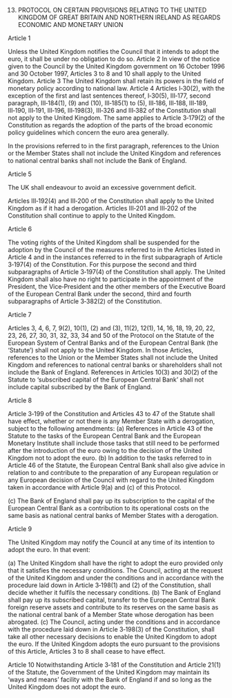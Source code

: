 13. PROTOCOL ON CERTAIN PROVISIONS RELATING TO THE UNITED KINGDOM OF GREAT BRITAIN AND NORTHERN IRELAND AS REGARDS ECONOMIC AND MONETARY UNION

<!-- THE HIGH CONTRACTING PARTIES,
RECOGNISING that the United Kingdom shall not be obliged or committed to adopt the euro without a separate
decision to do so by its government and Parliament;
GIVEN that on 16 October 1996 and 30 October 1997 the United Kingdom government notified the Council of its
intention not to participate in the third stage of economic and monetary union, under the terms of paragraph 1 of the
Protocol on certain provisions relating to the United Kingdom of Great Britain and Northern Ireland, annexed to the
Treaty establishing the European Community;
NOTING the practice of the government of the United Kingdom to fund its borrowing requirement by the sale of debt
to the private sector,
HAVE AGREED upon the following provisions, which shall be annexed to the Treaty establishing a Constitution for
Europe: -->

Article 1

Unless the United Kingdom notifies the Council that it intends to adopt the euro, it shall be under no
obligation to do so.
Article 2
In view of the notice given to the Council by the United Kingdom government on 16 October 1996
and 30 October 1997, Articles 3 to 8 and 10 shall apply to the United Kingdom.
Article 3
The United Kingdom shall retain its powers in the field of monetary policy according to national law.
Article 4
Articles I‑30(2), with the exception of the first and last sentences thereof, I‑30(5), III‑177, second
paragraph, III‑184(1), (9) and (10), III‑185(1) to (5), III‑186, III‑188, III‑189, III‑190, III‑191, III‑196,
III‑198(3), III‑326 and III‑382 of the Constitution shall not apply to the United Kingdom. The same
applies to Article 3‑179(2) of the Constitution as regards the adoption of the parts of the broad
economic policy guidelines which concern the euro area generally.

In the provisions referred to in the first paragraph, references to the Union or the Member States shall
not include the United Kingdom and references to national central banks shall not include the Bank
of England.

Article 5

The UK shall endeavour to avoid an excessive government deficit.

Articles III‑192(4) and III‑200 of the Constitution shall apply to the United Kingdom as if it had a
derogation. Articles III‑201 and III‑202 of the Constitution shall continue to apply to the
United Kingdom.

Article 6

The voting rights of the United Kingdom shall be suspended for the adoption by the Council of the
measures referred to in the Articles listed in Article 4 and in the instances referred to in the first
subparagraph of Article 3‑197(4) of the Constitution. For this purpose the second and third
subparagraphs of Article 3‑197(4) of the Constitution shall apply.
The United Kingdom shall also have no right to participate in the appointment of the President, the
Vice‑President and the other members of the Executive Board of the European Central Bank under
the second, third and fourth subparagraphs of Article 3‑382(2) of the Constitution.

Article 7

Articles 3, 4, 6, 7, 9(2), 10(1), (2) and (3), 11(2), 12(1), 14, 16, 18, 19, 20, 22, 23, 26, 27, 30, 31, 32,
33, 34 and 50 of the Protocol on the Statute of the European System of Central Banks and of the
European Central Bank (the ‘Statute’) shall not apply to the United Kingdom.
In those Articles, references to the Union or the Member States shall not include the United Kingdom
and references to national central banks or shareholders shall not include the Bank of England.
References in Articles 10(3) and 30(2) of the Statute to ‘subscribed capital of the European Central
Bank’ shall not include capital subscribed by the Bank of England.

Article 8

Article 3‑199 of the Constitution and Articles 43 to 47 of the Statute shall have effect, whether or
not there is any Member State with a derogation, subject to the following amendments:
(a) References in Article 43 of the Statute to the tasks of the European Central Bank and the
European Monetary Institute shall include those tasks that still need to be performed after the
introduction of the euro owing to the decision of the United Kingdom not to adopt the euro.
(b) In addition to the tasks referred to in Article 46 of the Statute, the European Central Bank shall
also give advice in relation to and contribute to the preparation of any European regulation or any European decision of the Council with regard to the United Kingdom taken in accordance with Article 9(a) and (c) of this Protocol.

(c) The Bank of England shall pay up its subscription to the capital of the European Central Bank as a
contribution to its operational costs on the same basis as national central banks of Member States
with a derogation.

Article 9

The United Kingdom may notify the Council at any time of its intention to adopt the euro. In that
event:

(a) The United Kingdom shall have the right to adopt the euro provided only that it satisfies the
necessary conditions. The Council, acting at the request of the United Kingdom and under the
conditions and in accordance with the procedure laid down in Article 3‑198(1) and (2) of the
Constitution, shall decide whether it fulfils the necessary conditions.
(b) The Bank of England shall pay up its subscribed capital, transfer to the European Central Bank
foreign reserve assets and contribute to its reserves on the same basis as the national central bank
of a Member State whose derogation has been abrogated.
(c) The Council, acting under the conditions and in accordance with the procedure laid down in
Article 3‑198(3) of the Constitution, shall take all other necessary decisions to enable the
United Kingdom to adopt the euro.
If the United Kingdom adopts the euro pursuant to the provisions of this Article, Articles 3 to 8 shall
cease to have effect.

Article 10
Notwithstanding Article 3‑181 of the Constitution and Article 21(1) of the Statute, the Government
of the United Kingdom may maintain its ‘ways and means’ facility with the Bank of England if and so
long as the United Kingdom does not adopt the euro.

